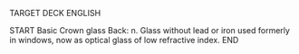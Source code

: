 TARGET DECK
ENGLISH

START
Basic
Crown glass
Back: n. Glass without lead or iron used formerly in windows, now as optical glass of low refractive index.
END
